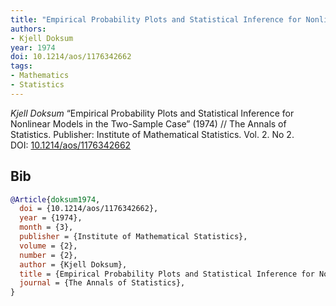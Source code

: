 ```yaml
---
title: "Empirical Probability Plots and Statistical Inference for Nonlinear Models in the Two-Sample Case"
authors:
- Kjell Doksum
year: 1974
doi: 10.1214/aos/1176342662
tags:
- Mathematics
- Statistics
---
```


<i>Kjell Doksum</i> <span title="">“Empirical Probability Plots and Statistical Inference for Nonlinear Models in the Two-Sample Case”</span> (1974) // The Annals of Statistics. Publisher: Institute of Mathematical Statistics. Vol.&nbsp;2. No&nbsp;2. DOI:&nbsp;<a href='https://doi.org/10.1214/aos/1176342662'>10.1214/aos/1176342662</a>

## Bib

```bib
@Article{doksum1974,
  doi = {10.1214/aos/1176342662},
  year = {1974},
  month = {3},
  publisher = {Institute of Mathematical Statistics},
  volume = {2},
  number = {2},
  author = {Kjell Doksum},
  title = {Empirical Probability Plots and Statistical Inference for Nonlinear Models in the Two-Sample Case},
  journal = {The Annals of Statistics},
}
```
